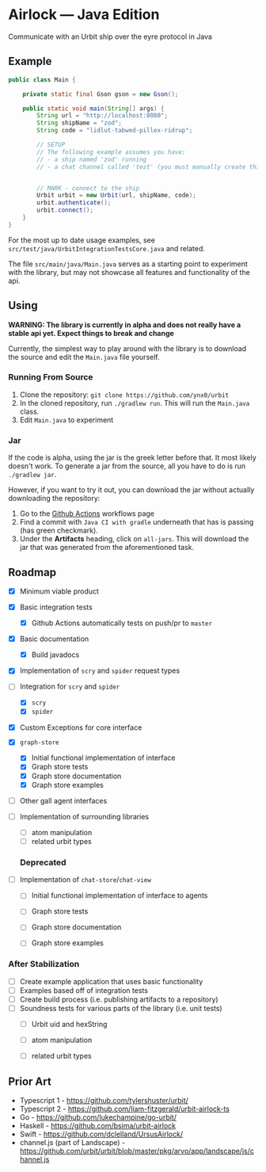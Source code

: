 # Airlock — Java Edition

Communicate with an Urbit ship over the eyre protocol in Java

## Example
```java
public class Main {

	private static final Gson gson = new Gson();

	public static void main(String[] args) {
		String url = "http://localhost:8080";
		String shipName = "zod";
		String code = "lidlut-tabwed-pillex-ridrup";

		// SETUP
        // The following example assumes you have:
        // - a ship named 'zod' running
        // - a chat channel called 'test' (you must manually create this)


        // MARK - connect to the ship
		Urbit urbit = new Urbit(url, shipName, code);
        urbit.authenticate();
		urbit.connect();
	}
}

```

For the most up to date usage examples, see `src/test/java/UrbitIntegrationTestsCore.java` and related.

The file `src/main/java/Main.java` serves as a starting point to experiment with the library, 
but may not showcase all features and functionality of the api. 




## Using

**WARNING: The library is currently in alpha and does not really have a stable api yet. Expect things to break and change**

Currently, the simplest way to play around with the library is to download the source and edit the `Main.java` file yourself.

### Running From Source
1. Clone the repository: `git clone https://github.com/ynx0/urbit`
2. In the cloned repository, run `./gradlew run`. This will run the `Main.java` class.
3. Edit `Main.java` to experiment

### Jar
If the code is alpha, using the jar is the greek letter before that. It most likely doesn't work.
To generate a jar from the source, all you have to do is run `./gradlew jar`.

However, if you want to try it out, you can download the jar without actually downloading the repository:
1. Go to the [Github Actions](https://github.com/ynx0/urbit/actions) workflows page
2. Find a commit with `Java CI with gradle` underneath that has is passing (has green checkmark).
3. Under the **Artifacts** heading, click on `all-jars`. This will download the jar that was generated from the aforementioned task.





## Roadmap

- [x] Minimum viable product
- [x] Basic integration tests
    - [x] Github Actions automatically tests on push/pr to `master`
- [x] Basic documentation
    - [x] Build javadocs
- [x] Implementation of `scry` and `spider` request types
- [ ] Integration for `scry` and `spider`
    - [x] `scry`
    - [x] `spider`
- [x] Custom Exceptions for core interface 

- [x] `graph-store`
    - [x] Initial functional implementation of interface 
    - [x] Graph store tests
    - [x] Graph store documentation
    - [x] Graph store examples

- [ ] Other gall agent interfaces

- [ ] Implementation of surrounding libraries
  - [ ] atom manipulation
  - [ ] related urbit types

  ### Deprecated
- [ ] Implementation of `chat-store`/`chat-view`
  - [ ] Initial functional implementation of interface to agents
  - [ ] Graph store tests
  - [ ] Graph store documentation
  - [ ] Graph store examples



### After Stabilization
- [ ] Create example application that uses basic functionality
- [ ] Examples based off of integration tests
- [ ] Create build process (i.e. publishing artifacts to a repository)
- [ ] Soundness tests for various parts of the library (i.e. unit tests)
    - [ ] Urbit uid and hexString
    - [ ] atom manipulation
    - [ ] related urbit types





## Prior Art
- Typescript 1 - https://github.com/tylershuster/urbit/
- Typescript 2 - https://github.com/liam-fitzgerald/urbit-airlock-ts
- Go - https://github.com/lukechampine/go-urbit/
- Haskell - https://github.com/bsima/urbit-airlock
- Swift - https://github.com/dclelland/UrsusAirlock/
- channel.js (part of Landscape) - https://github.com/urbit/urbit/blob/master/pkg/arvo/app/landscape/js/channel.js
